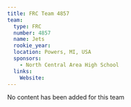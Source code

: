 ```yaml
---
title: FRC Team 4857
team:
  type: FRC
  number: 4857
  name: Jets
  rookie_year: 
  location: Powers, MI, USA
  sponsors:
    - North Central Area High School
  links:
    Website: 
---
```

No content has been added for this team